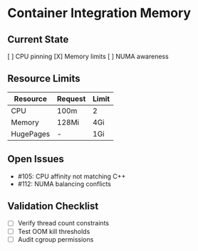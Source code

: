 # Container Integration Memory

## Current State
[ ] CPU pinning
[X] Memory limits
[ ] NUMA awareness

## Resource Limits
| Resource       | Request | Limit |
|----------------|---------|-------|
| CPU            | 100m    | 2     |
| Memory         | 128Mi   | 4Gi   |
| HugePages      | -       | 1Gi   |

## Open Issues
- #105: CPU affinity not matching C++
- #112: NUMA balancing conflicts

## Validation Checklist
- [ ] Verify thread count constraints
- [ ] Test OOM kill thresholds
- [ ] Audit cgroup permissions
